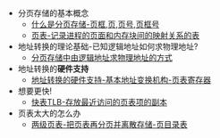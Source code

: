 - 分页存储的基本概念
	- [什么是分页存储-页框,页,页号,页框号](什么是分页存储-页框,页,页号,页框号.md)
	- [页表-记录进程的页面和内存块间的映射关系的表](页表-记录进程的页面和内存块间的映射关系的表.md)
- 地址转换的理论基础-已知逻辑地址如何求物理地址?
	- [分页存储中由逻辑地址求物理地址的方式](分页存储中由逻辑地址求物理地址的方式.md)
- 地址转换的**硬件支持**
	- [地址转换的硬件支持-基本地址变换机构-页表寄存器](地址转换的硬件支持-基本地址变换机构-页表寄存器.md)
- 想要更快!
	- [快表TLB-存放最近访问的页表项的副本](快表TLB-存放最近访问的页表项的副本.md)
- 页表太大的怎么办
	- [两级页表-把页表再分页并离散存储-页目录表](两级页表-把页表再分页并离散存储-页目录表.md)